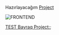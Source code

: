 Hazırlayacağım [Project](http://innovationplans.com/idesign/buka/minimal.html)

<img src="https://www.pngitem.com/pimgs/m/519-5194865_html-css-js-html-5-hd-png-download.png" alt="FRONTEND">

[TEST Bayraq Project:](https://rawcdn.githack.com/UlviHamidov/PragmatechFoundationProject/fd92f9b5861a113dc63731802b85f67848424669/index.html);
